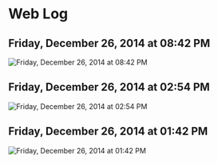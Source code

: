 # Web Log
## Friday, December 26, 2014 at 08:42 PM 
![Friday, December 26, 2014 at 08:42 PM](/blog/1419655371.jpeg)
## Friday, December 26, 2014 at 02:54 PM 
![Friday, December 26, 2014 at 02:54 PM](/blog/1419633992.jpeg)
## Friday, December 26, 2014 at 01:42 PM 
![Friday, December 26, 2014 at 01:42 PM](/blog/1419630168.jpeg)
